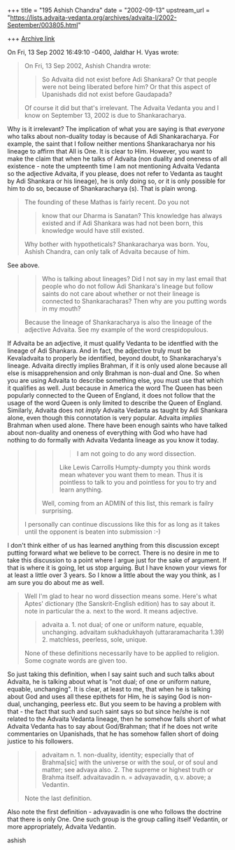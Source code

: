 +++
title = "195 Ashish Chandra"
date = "2002-09-13"
upstream_url = "https://lists.advaita-vedanta.org/archives/advaita-l/2002-September/003805.html"

+++
[Archive link](https://lists.advaita-vedanta.org/archives/advaita-l/2002-September/003805.html)

On Fri, 13 Sep 2002 16:49:10 -0400, Jaldhar H. Vyas
<jaldhar at BRAINCELLS.COM> wrote:

>On Fri, 13 Sep 2002, Ashish Chandra wrote:
>
>> So Advaita did not exist before Adi Shankara? Or that people were not
being
>> liberated before him? Or that this aspect of Upanishads did not exist
>> before Gaudapada?
>
>Of course it did but that's irrelevant.  The Advaita Vedanta you and I
>know on September 13, 2002 is due to Shankaracharya.
>

Why is it irrelevant? The implication of what you are saying is that
*everyone* who talks about non-duality today is because of Adi
Shankaracharya. For example, the saint that I follow neither mentions
Shankaracharya nor his lineage to affirm that All is One. It is clear to
Him. However, you want to make the claim that when he talks of Advaita (non
duality and oneness of all existence - note the umpteenth time I am not
mentioning Advaita Vedanta so the adjective Advaita, if you please, does
not refer to Vedanta as taught by Adi Shankara or his lineage), he is only
doing so, or it is only possible for him to do so, because of Shankaracharya
(s). That is plain wrong.

>The founding of these Mathas is fairly recent. Do you not
>> know that our Dharma is Sanatan? This knowledge has always existed and if
>> Adi Shankara was had not been born, this knowledge would have still
existed.
>>
>
>Why bother with hypotheticals?  Shankaracharya was born.  You, Ashish
>Chandra, can only talk of Advaita because of him.

See above.

>
>> Who is talking about lineages? Did I not say in my last email that people
>> who do not follow Adi Shankara's lineage but follow saints do not care
>> about whether or not their lineage is connected to Shankaracharas? Then
why
>> are you putting words in my mouth?
>>
>
>Because the lineage of Shankaracharya is also the lineage of the adjective
>Advaita.  See my example of the word crespidopulous.
>

If Advaita be an adjective, it must qualify Vedanta to be identfied with
the lineage of Adi Shankara. And in fact, the adjective truly must be
Kevaladvaita to properly be identified, beyond doubt, to Shankaracharya's
lineage. Advaita directly implies Brahman, if it is only used alone because
all else is misapprehension and only Brahman is non-dual and One. So when
you are using Advaita to describe something else, you must use that which
it qualifies as well. Just because in America the word The Queen has been
popularly connected to the Queen of England, it does not follow that the
usage of the word Queen is only limited to describe the Queen of England.
Similarly, Advaita does not *imply* Advaita Vedanta as taught by Adi
Shankara alone, even though this connotation is very popular. Advaita
*implies* Brahman when used alone. There have been enough saints who have
talked about non-duality and oneness of everything with God who have had
nothing to do formally with Advaita Vedanta lineage as you know it today.

>> >
>> >> I am not going to do any word dissection.
>> >
>> >Like Lewis Carrolls Humpty-dumpty you think words mean whatever you want
>> >them to mean.  Thus it is pointless to talk to you and pointless for you
>> >to try and learn anything.
>> >
>>
>> Well, coming from an ADMIN of this list, this remark is failry
surprising.
>
>I personally can continue discussions like this for as long as it takes
>until the opponent is beaten into submission :-)

I don't think either of us has learned anything from this discussion except
putting forward what we believe to be correct. There is no desire in me to
take this discussion to a point where I argue just for the sake of
argument. If that is where it is going, let us stop arguing. But I have
known your views for at least a little over 3 years. So I know a little
about the way you think, as I am sure you do about me as well.

>
>Well I'm glad to hear no word dissection means some.  Here's what Aptes'
>dictionary (the Sanskrit-English edition) has to say about it.  note in
>particular the a. next to the word.  It means adjective.
>
>> advaita a. 1. not dual; of one or uniform nature, equable, unchanging.
>> advaitam sukhadukhayoh (uttararamacharita 1.39) 2. matchless, peerless,
>> sole, unique.
>
>None of these definitions necessarily have to be applied to religion.
>Some cognate words are given too.

So just taking this definition, when I say saint such and such talks about
Advaita, he is talking about what is "not dual; of one or uniform nature,
equable, unchanging". It is clear, at least to me, that when he is talking
about God and uses all these epithets for Him, he is saying God is non-
dual, unchanging, peerless etc. But you seem to be having a problem with
that - the fact that such and such saint says so but since he/she is not
related to the Advaita Vedanta lineage, then he somehow falls short of what
Advaita Vedanta has to say about God/Brahman; that if he does not write
commentaries on Upanishads, that he has somehow fallen short of doing
justice to his followers.

>
>> advaitam n. 1. non-duality, identity; especially that of Brahma[sic] with
>> the universe or with the soul, or of soul and matter; see advaya also.
>> 2. The supreme or highest truth or Brahma itself.
>> advaitavadin n. = advayavadin, q.v. above; a Vedantin.
>
>Note the last definition.

Also note the first definition - advayavadin is one who follows the
doctrine that there is only One. One such group is the group calling itself
Vedantin, or more appropriately, Advaita Vedantin.

ashish

